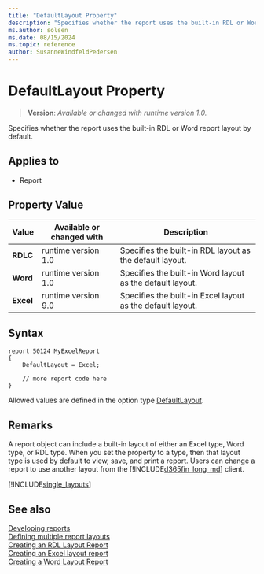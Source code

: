 ```yaml
---
title: "DefaultLayout Property"
description: "Specifies whether the report uses the built-in RDL or Word report layout by default."
ms.author: solsen
ms.date: 08/15/2024
ms.topic: reference
author: SusanneWindfeldPedersen
---
```

[//]: # (START>DO_NOT_EDIT)
[//]: # (IMPORTANT:Do not edit any of the content between here and the END>DO_NOT_EDIT.)
[//]: # (Any modifications should be made in the .xml files in the ModernDev repo.)
# DefaultLayout Property
> **Version**: _Available or changed with runtime version 1.0._

Specifies whether the report uses the built-in RDL or Word report layout by default.

## Applies to
-   Report

## Property Value

|Value|Available or changed with|Description|
|-----------|-----------|---------------------------------------|
|**RDLC**|runtime version 1.0|Specifies the built-in RDL layout as the default layout.|
|**Word**|runtime version 1.0|Specifies the built-in Word layout as the default layout.|
|**Excel**|runtime version 9.0|Specifies the built-in Excel layout as the default layout.|

[//]: # (IMPORTANT: END>DO_NOT_EDIT)

## Syntax

```AL
report 50124 MyExcelReport
{
    DefaultLayout = Excel;

    // more report code here
}
``` 

Allowed values are defined in the option type [DefaultLayout](../methods-auto/defaultlayout/defaultlayout-option.md).

## Remarks

A report object can include a built-in layout of either an Excel type, Word type, or RDL type. When you set the property to a type, then that layout type is used by default to view, save, and print a report. Users can change a report to use another layout from the [!INCLUDE[d365fin_long_md](../includes/d365fin_long_md.md)] client.  


[!INCLUDE[single_layouts](../includes/include-single-layout-obsolete.md)]

## See also

[Developing reports](../devenv-reports.md)  
[Defining multiple report layouts](../devenv-multiple-report-layouts.md)  
[Creating an RDL Layout Report](../devenv-howto-rdl-report-layout.md)  
[Creating an Excel layout report](../devenv-howto-excel-report-layout.md)   
[Creating a Word Layout Report](../devenv-howto-report-layout.md)  